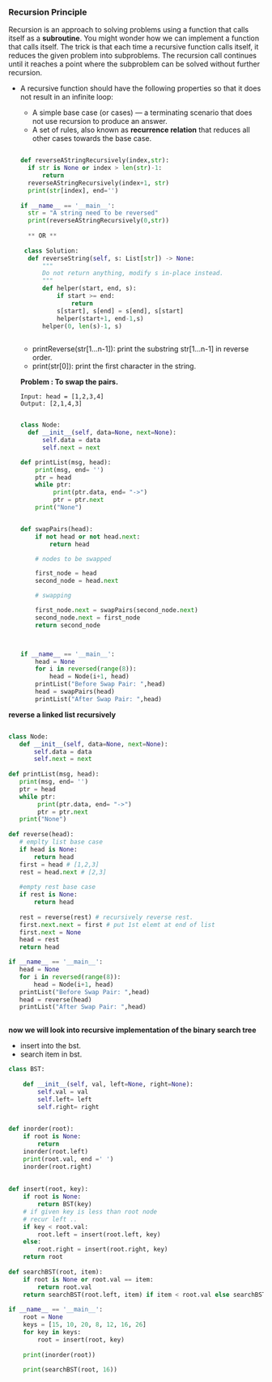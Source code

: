 ### Recursion Principle
Recursion is an approach to solving problems using a function that calls itself as a **subroutine**.
You might wonder how we can implement a function that calls itself. The trick is that each time a recursive function calls itself, it reduces the given problem into subproblems. The recursion call continues until it reaches a point where the subproblem can be solved without further recursion.
- A recursive function should have the following properties so that it does not result in an infinite loop:
  - A simple base case (or cases) — a terminating scenario that does not use recursion to produce an answer.
  - A set of rules, also known as **recurrence relation** that reduces all other cases towards the base case.
  
  
  ```python
  
  def reverseAStringRecursively(index,str):
    if str is None or index > len(str)-1:
        return
    reverseAStringRecursively(index+1, str)
    print(str[index], end='')
    
  if __name__ == '__main__': 
    str = "A string need to be reversed"
    print(reverseAStringRecursively(0,str))
    
    ** OR **
    
   class Solution:
    def reverseString(self, s: List[str]) -> None:
        """
        Do not return anything, modify s in-place instead.
        """
        def helper(start, end, s):
            if start >= end:
                return
            s[start], s[end] = s[end], s[start]
            helper(start+1, end-1,s)
        helper(0, len(s)-1, s)
        
  
  ```
  * printReverse(str[1...n-1]): print the substring str[1...n-1] in reverse order.
  * print(str[0]): print the first character in the string.
  
  **Problem : To swap the pairs.**
  
  ```
  Input: head = [1,2,3,4]
  Output: [2,1,4,3]
  ```
  
  ```python
  
  class Node:
    def __init__(self, data=None, next=None):
        self.data = data
        self.next = next
  
  def printList(msg, head):
      print(msg, end= '')
      ptr = head
      while ptr:
           print(ptr.data, end= "->")
           ptr = ptr.next
      print("None")


  def swapPairs(head):
      if not head or not head.next:
          return head

      # nodes to be swapped

      first_node = head
      second_node = head.next

      # swapping 

      first_node.next = swapPairs(second_node.next)
      second_node.next = first_node
      return second_node



  if __name__ == '__main__':
      head = None
      for i in reversed(range(8)):
          head = Node(i+1, head)
      printList("Before Swap Pair: ",head)
      head = swapPairs(head)
      printList("After Swap Pair: ",head)
  ```
 **reverse a linked list recursively**
 
 ```python
 
 class Node:
    def __init__(self, data=None, next=None):
        self.data = data
        self.next = next
  
def printList(msg, head):
    print(msg, end= '')
    ptr = head
    while ptr:
         print(ptr.data, end= "->")
         ptr = ptr.next
    print("None")
        
def reverse(head):
    # emplty list base case
    if head is None:
        return head
    first = head # [1,2,3]
    rest = head.next # [2,3]
    
    #empty rest base case
    if rest is None:
        return head
        
    rest = reverse(rest) # recursively reverse rest.
    first.next.next = first # put 1st elemt at end of list
    first.next = None
    head = rest
    return head

if __name__ == '__main__':
    head = None
    for i in reversed(range(8)):
        head = Node(i+1, head)
    printList("Before Swap Pair: ",head)
    head = reverse(head)
    printList("After Swap Pair: ",head)
    
 ```
**now we will look into recursive implementation of the binary search tree**
- insert into the bst.
- search item in bst.
```python
class BST:
    
    def __init__(self, val, left=None, right=None):
        self.val = val
        self.left= left
        self.right= right
        

def inorder(root):
    if root is None:
        return
    inorder(root.left)
    print(root.val, end =' ')
    inorder(root.right)
    
    
def insert(root, key):
    if root is None:
        return BST(key)
    # if given key is less than root node
    # recur left ..
    if key < root.val:
        root.left = insert(root.left, key)
    else:
        root.right = insert(root.right, key)
    return root
    
def searchBST(root, item):
    if root is None or root.val == item:
        return root.val
    return searchBST(root.left, item) if item < root.val else searchBST(root.right, item)
        
if __name__ == '__main__':
    root = None
    keys = [15, 10, 20, 8, 12, 16, 26]
    for key in keys:
        root = insert(root, key)
        
    print(inorder(root))
    
    print(searchBST(root, 16))
 ```
